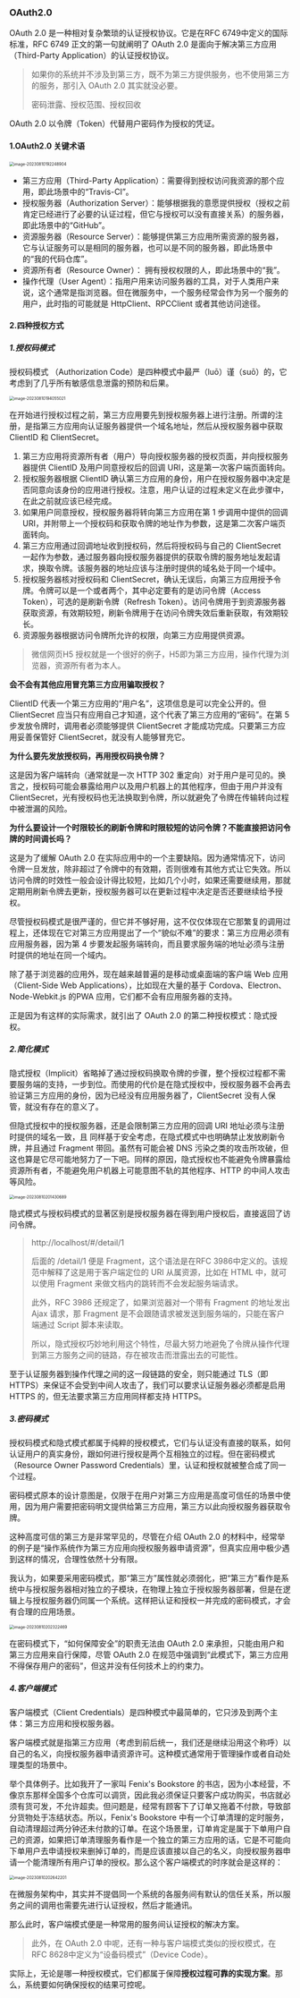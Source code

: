 ### OAuth2.0

OAuth 2.0 是一种相对复杂繁琐的认证授权协议。它是在RFC 6749中定义的国际标准，RFC 6749 正文的第一句就阐明了 OAuth 2.0 是面向于解决第三方应用（Third-Party Application）的认证授权协议。

> 如果你的系统并不涉及到第三方，既不为第三方提供服务，也不使用第三方的服务，那引入 OAuth 2.0 其实就没必要。
>
> 密码泄露、授权范围、授权回收

OAuth 2.0 以令牌（Token）代替用户密码作为授权的凭证。

#### 1.OAuth2.0 关键术语

<img src="../../image/image-20230810192248904.png" alt="image-20230810192248904" style="zoom:50%;" />

- 第三方应用（Third-Party Application）：需要得到授权访问我资源的那个应用，即此场景中的“Travis-CI”。
- 授权服务器（Authorization Server）：能够根据我的意愿提供授权（授权之前肯定已经进行了必要的认证过程，但它与授权可以没有直接关系）的服务器，即此场景中的“GitHub”。
- 资源服务器（Resource Server）：能够提供第三方应用所需资源的服务器，它与认证服务可以是相同的服务器，也可以是不同的服务器，即此场景中的“我的代码仓库”。
- 资源所有者（Resource Owner）： 拥有授权权限的人，即此场景中的“我”。
- 操作代理（User Agent）：指用户用来访问服务器的工具，对于人类用户来说，这个通常是指浏览器。但在微服务中，一个服务经常会作为另一个服务的用户，此时指的可能就是 HttpClient、RPCClient 或者其他访问途径。

#### 2.四种授权方式

##### 1.授权码模式

授权码模式 （Authorization Code）是四种模式中最严（luō）谨（suō）的，它考虑到了几乎所有敏感信息泄露的预防和后果。

<img src="../../image/image-20230810194055021.png" alt="image-20230810194055021" style="zoom:50%;" />

在开始进行授权过程之前，第三方应用要先到授权服务器上进行注册。所谓的注册，是指第三方应用向认证服务器提供一个域名地址，然后从授权服务器中获取 ClientID 和 ClientSecret。

1. 第三方应用将资源所有者（用户）导向授权服务器的授权页面，并向授权服务器提供 ClientID 及用户同意授权后的回调 URI，这是第一次客户端页面转向。
2. 授权服务器根据 ClientID 确认第三方应用的身份，用户在授权服务器中决定是否同意向该身份的应用进行授权。注意，用户认证的过程未定义在此步骤中，在此之前就应该已经完成。
3. 如果用户同意授权，授权服务器将转向第三方应用在第 1 步调用中提供的回调 URI，并附带上一个授权码和获取令牌的地址作为参数，这是第二次客户端页面转向。
4. 第三方应用通过回调地址收到授权码，然后将授权码与自己的 ClientSecret 一起作为参数，通过服务器向授权服务器提供的获取令牌的服务地址发起请求，换取令牌。该服务器的地址应该与注册时提供的域名处于同一个域中。
5. 授权服务器核对授权码和 ClientSecret，确认无误后，向第三方应用授予令牌。令牌可以是一个或者两个，其中必定要有的是访问令牌（Access Token），可选的是刷新令牌（Refresh Token）。访问令牌用于到资源服务器获取资源，有效期较短，刷新令牌用于在访问令牌失效后重新获取，有效期较长。
6. 资源服务器根据访问令牌所允许的权限，向第三方应用提供资源。

> 微信网页H5 授权就是一个很好的例子，H5即为第三方应用，操作代理为浏览器，资源所有者为本人。

**会不会有其他应用冒充第三方应用骗取授权？**

ClientID 代表一个第三方应用的“用户名”，这项信息是可以完全公开的。但 ClientSecret 应当只有应用自己才知道，这个代表了第三方应用的“密码”。在第 5 步发放令牌时，调用者必须能够提供 ClientSecret 才能成功完成。只要第三方应用妥善保管好 ClientSecret，就没有人能够冒充它。

**为什么要先发放授权码，再用授权码换令牌？**

这是因为客户端转向（通常就是一次 HTTP 302 重定向）对于用户是可见的。换言之，授权码可能会暴露给用户以及用户机器上的其他程序，但由于用户并没有 ClientSecret，光有授权码也无法换取到令牌，所以就避免了令牌在传输转向过程中被泄漏的风险。

**为什么要设计一个时限较长的刷新令牌和时限较短的访问令牌？不能直接把访问令牌的时间调长吗？**

这是为了缓解 OAuth 2.0 在实际应用中的一个主要缺陷。因为通常情况下，访问令牌一旦发放，除非超过了令牌中的有效期，否则很难有其他方式让它失效。所以访问令牌的时效性一般会设计得比较短，比如几个小时，如果还需要继续用，那就定期用刷新令牌去更新，授权服务器可以在更新过程中决定是否还要继续给予授权。

尽管授权码模式是很严谨的，但它并不够好用，这不仅仅体现在它那繁复的调用过程上，还体现在它对第三方应用提出了一个“貌似不难”的要求：第三方应用必须有应用服务器，因为第 4 步要发起服务端转向，而且要求服务端的地址必须与注册时提供的地址在同一个域内。

除了基于浏览器的应用外，现在越来越普遍的是移动或桌面端的客户端 Web 应用（Client-Side Web Applications），比如现在大量的基于 Cordova、Electron、Node-Webkit.js 的PWA 应用，它们都不会有应用服务器的支持。

正是因为有这样的实际需求，就引出了 OAuth 2.0 的第二种授权模式：隐式授权。

##### 2.简化模式

隐式授权（Implicit）省略掉了通过授权码换取令牌的步骤，整个授权过程都不需要服务端的支持，一步到位。而使用的代价是在隐式授权中，授权服务器不会再去验证第三方应用的身份，因为已经没有应用服务器了，ClientSecret 没有人保管，就没有存在的意义了。

但隐式授权中的授权服务器，还是会限制第三方应用的回调 URI 地址必须与注册时提供的域名一致，且 同样基于安全考虑，在隐式模式中也明确禁止发放刷新令牌，并且通过 Fragment 带回。虽然有可能会被 DNS 污染之类的攻击所攻破，但这也算是它尽可能地努力了一下吧。同样的原因，隐式授权也不能避免令牌暴露给资源所有者，不能避免用户机器上可能意图不轨的其他程序、HTTP 的中间人攻击等风险。

<img src="../../image/image-20230810201430689.png" alt="image-20230810201430689" style="zoom:50%;" />

隐式模式与授权码模式的显著区别是授权服务器在得到用户授权后，直接返回了访问令牌。

> http://localhost/#/detail/1
>
> 后面的 /detail/1 便是 Fragment，这个语法是在RFC 3986中定义的。该规范中解释了这是用于客户端定位的 URI 从属资源，比如在 HTML 中，就可以使用 Fragment 来做文档内的跳转而不会发起服务端请求。
>
> 此外，RFC 3986 还规定了，如果浏览器对一个带有 Fragment 的地址发出 Ajax 请求，那 Fragment 是不会跟随请求被发送到服务端的，只能在客户端通过 Script 脚本来读取。
>
> 所以，隐式授权巧妙地利用这个特性，尽最大努力地避免了令牌从操作代理到第三方服务之间的链路，存在被攻击而泄露出去的可能性。

至于认证服务器到操作代理之间的这一段链路的安全，则只能通过 TLS（即 HTTPS）来保证不会受到中间人攻击了，我们可以要求认证服务器必须都是启用 HTTPS 的，但无法要求第三方应用同样都支持 HTTPS。



##### 3.密码模式

授权码模式和隐式模式都属于纯粹的授权模式，它们与认证没有直接的联系，如何认证用户的真实身份，跟如何进行授权是两个互相独立的过程。但在密码模式（Resource Owner Password Credentials）里，认证和授权就被整合成了同一个过程。

密码模式原本的设计意图是，仅限于在用户对第三方应用是高度可信任的场景中使用，因为用户需要把密码明文提供给第三方应用，第三方以此向授权服务器获取令牌。



这种高度可信的第三方是非常罕见的，尽管在介绍 OAuth 2.0 的材料中，经常举的例子是“操作系统作为第三方应用向授权服务器申请资源”，但真实应用中极少遇到这样的情况，合理性依然十分有限。

我认为，如果要采用密码模式，那“第三方”属性就必须弱化，把“第三方”看作是系统中与授权服务器相对独立的子模块，在物理上独立于授权服务器部署，但是在逻辑上与授权服务器仍同属一个系统。这样把认证和授权一并完成的密码模式，才会有合理的应用场景。

<img src="../../image/image-20230810202322469.png" alt="image-20230810202322469" style="zoom:50%;" />

在密码模式下，“如何保障安全”的职责无法由 OAuth 2.0 来承担，只能由用户和第三方应用来自行保障，尽管 OAuth 2.0 在规范中强调到“此模式下，第三方应用不得保存用户的密码”，但这并没有任何技术上的约束力。

##### 4.客户端模式

客户端模式（Client Credentials）是四种模式中最简单的，它只涉及到两个主体：第三方应用和授权服务器。

客户端模式就是指第三方应用（考虑到前后统一，我们还是继续沿用这个称呼）以自己的名义，向授权服务器申请资源许可。这种模式通常用于管理操作或者自动处理类型的场景中。



举个具体例子。比如我开了一家叫 Fenix's Bookstore 的书店，因为小本经营，不像京东那样全国多个仓库可以调货，因此我必须保证只要客户成功购买，书店就必须有货可发，不允许超卖。但问题是，经常有顾客下了订单又拖着不付款，导致部分货物处于冻结状态。所以，Fenix's Bookstore 中有一个订单清理的定时服务，自动清理超过两分钟还未付款的订单。在这个场景里，订单肯定是属于下单用户自己的资源，如果把订单清理服务看作是一个独立的第三方应用的话，它是不可能向下单用户去申请授权来删掉订单的，而是应该直接以自己的名义，向授权服务器申请一个能清理所有用户订单的授权。那么这个客户端模式的时序就会是这样的：

<img src="../../image/image-20230810202642201.png" alt="image-20230810202642201" style="zoom:50%;" />

在微服务架构中，其实并不提倡同一个系统的各服务间有默认的信任关系，所以服务之间的调用也需要先进行认证授权，然后才能通讯。

那么此时，客户端模式便是一种常用的服务间认证授权的解决方案。

> 此外，在 OAuth 2.0 中呢，还有一种与客户端模式类似的授权模式，在RFC 8628中定义为“设备码模式”（Device Code）。

实际上，无论是哪一种授权模式，它们都属于保障**授权过程可靠的实现方案**。那么，系统要如何确保授权的结果可控呢。
